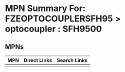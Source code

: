 



# MPN Summary For: FZEOPTOCOUPLERSFH95 > optocoupler : SFH9500

## MPNs
  

|MPN|Direct Links|Search Links|
| :--- | :--- | :--- |
||||
